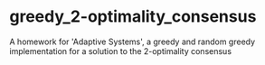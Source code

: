 # greedy_2-optimality_consensus
A homework for 'Adaptive Systems', a greedy and random greedy implementation for a solution to the 2-optimality consensus 
